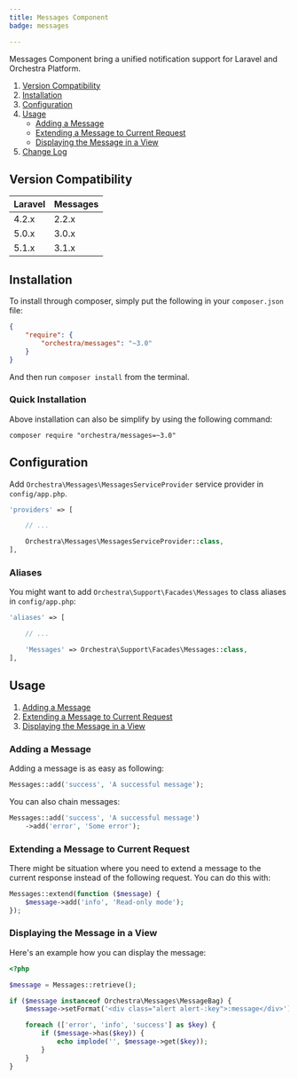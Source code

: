 ```yaml
---
title: Messages Component
badge: messages

---
```


Messages Component bring a unified notification support for Laravel and Orchestra Platform.

1. [Version Compatibility](#compatibility)
2. [Installation](#installation)
3. [Configuration](#configuration)
4. [Usage](#usage)
   - [Adding a Message](#adding-a-message)
   - [Extending a Message to Current Request](#extending-a-message-to-current-request)
   - [Displaying the Message in a View](#displaying-the-message-in-a-view)
5. [Change Log]({doc-url}/components/messages/changes#v3-1)

<a name="compatibility"></a>
## Version Compatibility

Laravel    | Messages
:----------|:----------
 4.2.x     | 2.2.x
 5.0.x     | 3.0.x
 5.1.x     | 3.1.x

<a name="installation"></a>
## Installation

To install through composer, simply put the following in your `composer.json` file:

```json
{
    "require": {
        "orchestra/messages": "~3.0"
    }
}
```

And then run `composer install` from the terminal.

<a name="quick-installation"></a>
### Quick Installation

Above installation can also be simplify by using the following command:

    composer require "orchestra/messages=~3.0"

<a name="configuration"></a>
## Configuration

Add `Orchestra\Messages\MessagesServiceProvider` service provider in `config/app.php`.

```php
'providers' => [

    // ...

    Orchestra\Messages\MessagesServiceProvider::class,
],
```

### Aliases

You might want to add `Orchestra\Support\Facades\Messages` to class aliases in `config/app.php`:

```php
'aliases' => [

    // ...

    'Messages' => Orchestra\Support\Facades\Messages::class,
],
```

<a name="usage"></a>
## Usage

1. [Adding a Message](#adding-a-message)
2. [Extending a Message to Current Request](#extending-a-message-to-current-request)
3. [Displaying the Message in a View](#displaying-the-message-in-a-view)

<a name="adding-a-message"></a>
### Adding a Message

Adding a message is as easy as following:

```php
Messages::add('success', 'A successful message');
```

You can also chain messages:

```php
Messages::add('success', 'A successful message')
    ->add('error', 'Some error');
```

<a name="extending-a-message-to-current-request"></a>
### Extending a Message to Current Request

There might be situation where you need to extend a message to the current response instead of the following request. You can do this with:

```php
Messages::extend(function ($message) {
    $message->add('info', 'Read-only mode');
});
```

<a name="displaying-the-message-in-a-view"></a>
### Displaying the Message in a View

Here's an example how you can display the message:

```php
<?php

$message = Messages::retrieve();

if ($message instanceof Orchestra\Messages\MessageBag) {
    $message->setFormat('<div class="alert alert-:key">:message</div>');

    foreach (['error', 'info', 'success'] as $key) {
        if ($message->has($key)) {
            echo implode('', $message->get($key));
        }
    }
}
```
